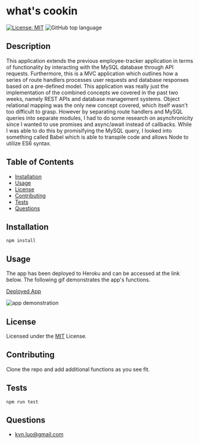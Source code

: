 
# what's cookin
[![License: MIT](https://img.shields.io/badge/License-MIT-yellow.svg)](https://opensource.org/licenses/MIT)
![GitHub top language](https://img.shields.io/github/languages/top/kev-luo/what-s_cookin)

## Description
This application extends the previous employee-tracker application in terms of functionality by interacting with the MySQL database through API requests. Furthermore, this is a MVC application which outlines how a series of route handlers processes user requests and database responses based on a pre-defined model. This application was really just the implementation of the combined concepts we covered in the past two weeks, namely REST APIs and database management systems. Object relational mapping was the only new concept covered, which itself wasn't too difficult to grasp. However by separating route handlers and MySQL queries into separate modules, I had to do some research on asynchronicity since I wanted to use promises and async/await instead of callbacks. While I was able to do this by promisifying the MySQL query, I looked into something called Babel which is able to transpile code and allows Node to utilize ES6 syntax. 

## Table of Contents
  - [Installation](#installation)
  - [Usage](#usage)
  - [License](#license)
  - [Contributing](#contributing)
  - [Tests](#tests)
  - [Questions](#questions)

## Installation
    npm install

## Usage
The app has been deployed to Heroku and can be accessed at the link below. The following gif demonstrates the app's functions.

[Deployed App](https://who-is-hungry.herokuapp.com/)

![app demonstration](public/assets/img/You%20Hungry_.gif)

## License
Licensed under the [MIT](https://opensource.org/licenses/MIT) License.

## Contributing
Clone the repo and add additional functions as you see fit.

## Tests
    npm run test


## Questions
* [kvn.luo@gmail.com](kvn.luo@gmail.com)
